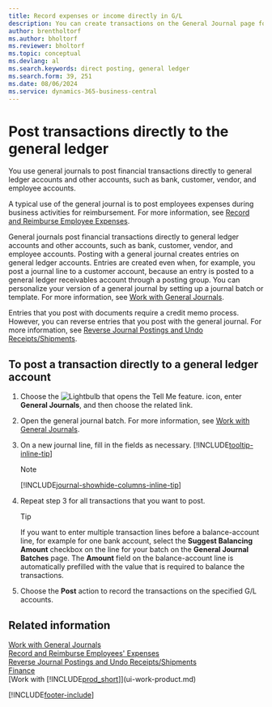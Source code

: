 ```yaml
---
title: Record expenses or income directly in G/L
description: You can create transactions on the General Journal page for business activities that don't involve a document.
author: brentholtorf
ms.author: bholtorf
ms.reviewer: bholtorf
ms.topic: conceptual
ms.devlang: al
ms.search.keywords: direct posting, general ledger
ms.search.form: 39, 251
ms.date: 08/06/2024
ms.service: dynamics-365-business-central
---
```


# Post transactions directly to the general ledger

You use general journals to post financial transactions directly to general ledger accounts and other accounts, such as bank, customer, vendor, and employee accounts.  

A typical use of the general journal is to post employees expenses during business activities for reimbursement. For more information, see [Record and Reimburse Employee Expenses](finance-how-record-reimburse-employee-expenses.md).

General journals post financial transactions directly to general ledger accounts and other accounts, such as bank, customer, vendor, and employee accounts. Posting with a general journal creates entries on general ledger accounts. Entries are created even when, for example, you post a journal line to a customer account, because an entry is posted to a general ledger receivables account through a posting group. You can personalize your version of a general journal by setting up a journal batch or template. For more information, see [Work with General Journals](ui-work-general-journals.md).

Entries that you post with documents require a credit memo process. However, you can reverse entries that you post with the general journal. For more information, see [Reverse Journal Postings and Undo Receipts/Shipments](finance-how-reverse-journal-posting.md).

## To post a transaction directly to a general ledger account

1. Choose the ![Lightbulb that opens the Tell Me feature.](media/ui-search/search_small.png "Tell me what you want to do") icon, enter **General Journals**, and then choose the related link.
2. Open the general journal batch. For more information, see [Work with General Journals](ui-work-general-journals.md).
3. On a new journal line, fill in the fields as necessary. [!INCLUDE[tooltip-inline-tip](includes/tooltip-inline-tip_md.md)]

    > [!NOTE]
    > [!INCLUDE[journal-showhide-columns-inline-tip](includes/journal-showhide-columns-inline-tip.md)]
4. Repeat step 3 for all transactions that you want to post.

    > [!TIP]  
    > If you want to enter multiple transaction lines before a balance-account line, for example for one bank account, select the **Suggest Balancing Amount** checkbox on the line for your batch on the **General Journal Batches** page. The **Amount** field on the balance-account line is automatically prefilled with the value that is required to balance the transactions.
5. Choose the **Post** action to record the transactions on the specified G/L accounts.

## Related information

[Work with General Journals](ui-work-general-journals.md)    
[Record and Reimburse Employees' Expenses](finance-how-record-reimburse-employee-expenses.md)    
[Reverse Journal Postings and Undo Receipts/Shipments](finance-how-reverse-journal-posting.md)    
[Finance](finance.md)    
[Work with [!INCLUDE[prod_short](includes/prod_short.md)]](ui-work-product.md)  

[!INCLUDE[footer-include](includes/footer-banner.md)]
